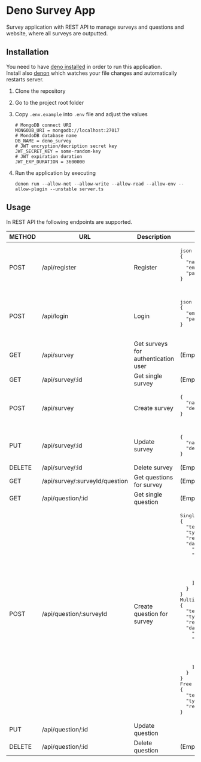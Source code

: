 # Deno Survey App
Survey application with REST API to manage surveys and questions and website, where all surveys are outputted.

## Installation

You need to have [deno installed](https://deno.land/#installation) in order to run this application.<br>
Install also [denon](https://deno.land/x/denon) which watches your file changes and automatically restarts server.

1. Clone the repository
1. Go to the project root folder
1. Copy `.env.example` into `.env` file and adjust the values

    ```dotenv
    # MongoDB connect URI
    MONGODB_URI = mongodb://localhost:27017
    # MondoDB database name
    DB_NAME = deno_survey
    # JWT encryption/decription secret key
    JWT_SECRET_KEY = some-random-key
    # JWT expiration duration
    JWT_EXP_DURATION = 3600000
    ```
1. Run the application by executing

    ```dotenv
    denon run --allow-net --allow-write --allow-read --allow-env --allow-plugin --unstable server.ts
    ```
    
## Usage

In REST API the following endpoints are supported.

<table>
    <thead>
    <tr>
        <th>METHOD</th>
        <th>URL</th>
        <th>Description</th>
        <th>Request</th>
    </tr>
    </thead>
    <tbody>
    <tr>
        <td>POST</td>
        <td>/api/register</td>
        <td>Register</td>
        <td>
            <pre>
json
{
  "name": "test",
  "email": "test@example.com",
  "password": "test"
}
            </pre>
        </td>
    </tr>
    <tr>
        <td>POST</td>
        <td>/api/login</td>
        <td>Login</td>
        <td>
            <pre>
json
{
  "email": "test@example.com",
  "password": "test"
}
            </pre>
        </td>
    </tr>
    <tr>
        <td>GET</td>
        <td>/api/survey</td>
        <td>Get surveys for authentication user</td>
        <td>(Empty)</td>
    </tr>
    <tr>
        <td>GET</td>
        <td>/api/survey/:id</td>
        <td>Get single survey</td>
        <td>(Empty)</td>
    </tr>
    <tr>
        <td>POST</td>
        <td>/api/survey</td>
        <td>Create survey</td>
        <td>
            <pre>
{
  "name": "Survey name",
  "description": "Survey description"
}
            </pre>
        </td>
    </tr>
    <tr>
        <td>PUT</td>
        <td>/api/survey/:id</td>
        <td>Update survey</td>
        <td>
<pre lang="json">{
  "name": "Survey name",
  "description": "Survey description"
}</pre>
        </td>
    </tr>
    <tr>
        <td>DELETE</td>
        <td>/api/survey/:id</td>
        <td>Delete survey</td>
        <td>(Empty)</td>
    </tr>
    <tr>
        <td>GET</td>
        <td>/api/survey/:surveyId/question</td>
        <td>Get questions for survey</td>
        <td>(Empty)</td>
    </tr>
    <tr>
        <td>GET</td>
        <td>/api/question/:id</td>
        <td>Get single question</td>
        <td>(Empty)</td>
    </tr>
    <tr>
        <td>POST</td>
        <td>/api/question/:surveyId</td>
        <td>Create question for survey</td>
        <td>
<pre lang="json">Single choice question
{
  "text": "How much you liked the Deno Course?",
  "type": "choice",
  "required": true,
  "data": {
    "multiple": false,
    "answers": [
      "I liked it very much",
      "I liked it",
      "I did not like it",
      "I hate it"
    ]
  }
}
Multiple choice question
{
  "text": "Which features do you like in Deno?",
  "type": "choice",
  "required": true,
  "data": {
    "multiple": true,
    "answers": [
      "Typescript",
      "Security",
      "Import from URL",
      "ES6 modules"
    ]
  }
}
Free text question
{
  "text": "Any other comments?",
  "type": "text",
  "required": false
}</pre>
        </td>
    </tr>
    <tr>
        <td>PUT</td>
        <td>/api/question/:id</td>
        <td>Update question</td>
        <td></td>
    </tr>
    <tr>
        <td>DELETE</td>
        <td>/api/question/:id</td>
        <td>Delete question</td>
        <td>(Empty)</td>
    </tr>
    </tbody>
</table>
